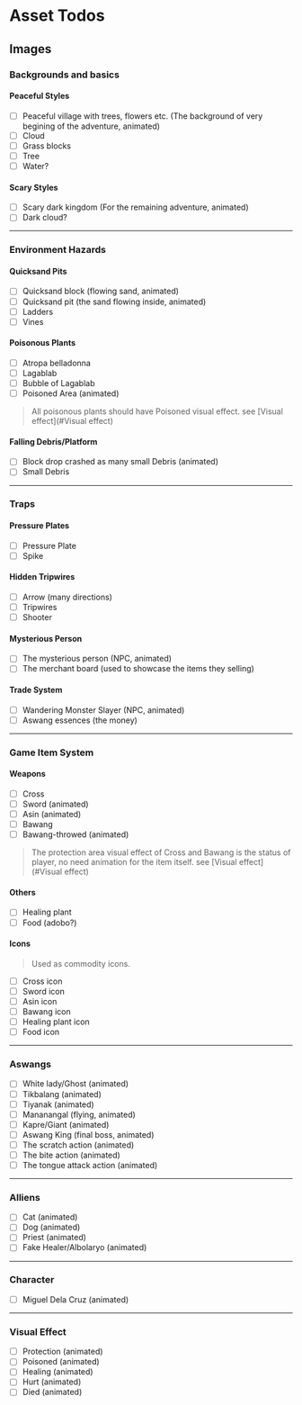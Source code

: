 # Asset Todos

## Images

### Backgrounds and basics

#### Peaceful Styles

- [ ] Peaceful village with trees, flowers etc. (The background of very begining of the adventure, animated)
- [ ] Cloud
- [ ] Grass blocks
- [ ] Tree
- [ ] Water?

#### Scary Styles

- [ ] Scary dark kingdom (For the remaining adventure, animated)
- [ ] Dark cloud?

-----

### Environment Hazards

#### Quicksand Pits

- [ ] Quicksand block (flowing sand, animated)
- [ ] Quicksand pit (the sand flowing inside, animated)
- [ ] Ladders
- [ ] Vines

#### Poisonous Plants

- [ ] Atropa belladonna
- [ ] Lagablab
- [ ] Bubble of Lagablab
- [ ] Poisoned Area (animated)

> All poisonous plants should have Poisoned visual effect. see [Visual effect](#Visual effect)

#### Falling Debris/Platform

- [ ] Block drop crashed as many small Debris (animated)
- [ ] Small Debris

----

### Traps

#### Pressure Plates

- [ ] Pressure Plate
- [ ] Spike

#### Hidden Tripwires

- [ ] Arrow (many directions)
- [ ] Tripwires
- [ ] Shooter

#### Mysterious Person

- [ ] The mysterious person (NPC, animated)
- [ ] The merchant board (used to showcase the items they selling)

#### Trade System

- [ ] Wandering Monster Slayer (NPC, animated)
- [ ] Aswang essences (the money)

----

### Game Item System

#### Weapons

- [ ] Cross
- [ ] Sword (animated)
- [ ] Asin (animated)
- [ ] Bawang
- [ ] Bawang-throwed (animated)

> The protection area visual effect of Cross and Bawang is the status of player, no need animation for the item itself. see [Visual effect](#Visual effect)

#### Others

- [ ] Healing plant
- [ ] Food (adobo?)

#### Icons

> Used as commodity icons.

- [ ] Cross icon
- [ ] Sword icon
- [ ] Asin icon
- [ ] Bawang icon
- [ ] Healing plant icon
- [ ] Food icon

----

### Aswangs

- [ ] White lady/Ghost (animated)
- [ ] Tikbalang (animated)
- [ ] Tiyanak (animated)
- [ ] Mananangal (flying, animated)
- [ ] Kapre/Giant (animated)
- [ ] Aswang King (final boss, animated)
- [ ] The scratch action (animated)
- [ ] The bite action (animated)
- [ ] The tongue attack action (animated)

----

### Alliens

- [ ] Cat (animated)
- [ ] Dog (animated)
- [ ] Priest (animated)
- [ ] Fake Healer/Albolaryo (animated)

----

### Character

- [ ] Miguel Dela Cruz (animated)

----

### Visual Effect

- [ ] Protection (animated)
- [ ] Poisoned (animated)
- [ ] Healing  (animated)
- [ ] Hurt (animated)
- [ ] Died (animated)